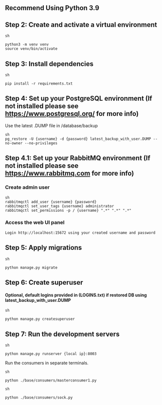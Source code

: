 ## Recommend Using Python 3.9


## **Step 2: Create and activate a virtual environment**

```
sh

python3 -m venv venv
source venv/bin/activate
```

## **Step 3: Install dependencies**

```
sh

pip install -r requirements.txt
```


## **Step 4: Set up your PostgreSQL environment (If not installed please see https://www.postgresql.org/ for more info)**
Use the latest .DUMP file in /database/backup
```
sh
pg_restore -U {username} -d {password} latest_backup_with_user.DUMP --no-owner --no-privileges
```
## **Step 4.1: Set up your RabbitMQ environment (If not installed please see https://www.rabbitmq.com for more info)**
### Create admin user
```
sh
rabbitmqctl add_user {username} {password}
rabbitmqctl set_user_tags {username} administrator
rabbitmqctl set_permissions -p / {username} ".*" ".*" ".*"
```
### Access the web UI panel
```
Login http://localhost:15672 using your created username and password
```

## **Step 5: Apply migrations**
```
sh

python manage.py migrate
```

## **Step 6: Create superuser**
####    Optional, default logins provided in (LOGINS.txt) if restored DB using latest_backup_with_user.DUMP
```
sh

python manage.py createsuperuser
```

## **Step 7: Run the development servers**
```
sh

python manage.py runserver {local ip}:8003
```

Run the consumers in separate terminals.

```
sh

python ./base/consumers/masterconsumer1.py
```

```
sh

python ./base/consumers/sock.py
```

